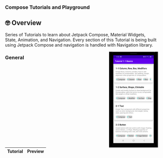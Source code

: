 ### Compose Tutorials and Playground



## 🤓 Overview
Series of Tutorials to learn about Jetpack Compose, Material Widgets, State, Animation, 
and  Navigation.
Every section of this Tutorial is being built using Jetpack Compose and navigation is handled
with Navigation library.


<img src="/./screenshots/tutorial-list.jpg" align="right" width="32%"/>

### General

|Tutorial|Preview|
|-------|-------|

